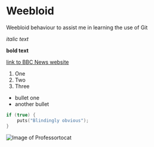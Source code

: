 # Weebloid
Weebloid behaviour to assist me in learning the use of Git

*italic text*

**bold text**

[link to BBC News website](http://www.bbcnews.com)

1. One
1. Two
1. Three

* bullet one
* another bullet

```C
if (true) {
    puts("Blindingly obvious");
}
```

![Image of Professortocat](https://octodex.github.com/images/Professortocat_v2.png)
